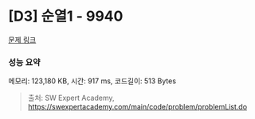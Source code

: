 # [D3] 순열1 - 9940 

[문제 링크](https://swexpertacademy.com/main/code/problem/problemDetail.do?contestProbId=AXHx23oq0REDFAXR) 

### 성능 요약

메모리: 123,180 KB, 시간: 917 ms, 코드길이: 513 Bytes



> 출처: SW Expert Academy, https://swexpertacademy.com/main/code/problem/problemList.do